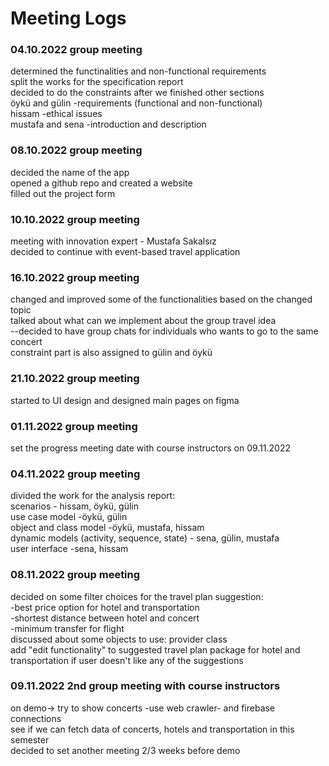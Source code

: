 # Meeting Logs

### 04.10.2022 group meeting

determined the functinalities and non-functional requirements  
split the works for the specification report  
decided to do the constraints after we finished other sections  
öykü and gülin -requirements (functional and non-functional)  
hissam -ethical issues  
mustafa and sena -introduction and description  

### 08.10.2022 group meeting

decided the name of the app  
opened a github repo and created a website  
filled out the project form  

### 10.10.2022 group meeting

meeting with innovation expert - Mustafa Sakalsız  
decided to continue with event-based travel application  

### 16.10.2022 group meeting

changed and improved some of the functionalities based on the changed topic  
talked about what can we implement about the group travel idea  
--decided to have group chats for individuals who wants to go to the same concert  
constraint part is also assigned to gülin and öykü  

### 21.10.2022 group meeting

started to UI design and designed main pages on figma

### 01.11.2022 group meeting

set the progress meeting date with course instructors on 09.11.2022

### 04.11.2022 group meeting

divided the work for the analysis report:  
scenarios - hissam, öykü, gülin  
use case model -öykü, gülin  
object and class model -öykü, mustafa, hissam  
dynamic models (activity, sequence, state) - sena, gülin, mustafa  
user interface -sena, hissam  

### 08.11.2022 group meeting

decided on some filter choices for the travel plan suggestion:  
  -best price option for hotel and transportation  
  -shortest distance between hotel and concert  
  -minimum transfer for flight  
discussed about some objects to use: provider class  
add "edit functionality" to suggested travel plan package for hotel and transportation if user doesn't like any of the suggestions  

### 09.11.2022 2nd group meeting with course instructors

on demo-> try to show concerts -use web crawler- and firebase connections  
see if we can fetch data of concerts, hotels and transportation in this semester  
decided to set another meeting 2/3 weeks before demo  





